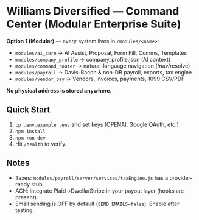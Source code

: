 # Williams Diversified — Command Center (Modular Enterprise Suite)

**Option 1 (Modular)** — every system lives in `/modules/<name>`:
- `modules/ai_core` → AI Assist, Proposal, Form Fill, Comms, Templates
- `modules/company_profile` → company_profile.json (AI context)
- `modules/command_router` → natural-language navigation (/nav/resolve)
- `modules/payroll` → Davis-Bacon & non-DB payroll, exports, tax engine
- `modules/vendor_pay` → Vendors, invoices, payments, 1099 CSV/PDF

**No physical address is stored anywhere.**

## Quick Start
1) `cp .env.example .env` and set keys (OPENAI, Google OAuth, etc.)
2) `npm install`
3) `npm run dev`
4) Hit `/health` to verify.

## Notes
- Taxes: `modules/payroll/server/services/taxEngine.js` has a provider-ready stub.
- ACH: integrate Plaid→Dwolla/Stripe in your payout layer (hooks are present).
- Email sending is OFF by default (`SEND_EMAILS=false`). Enable after testing.
